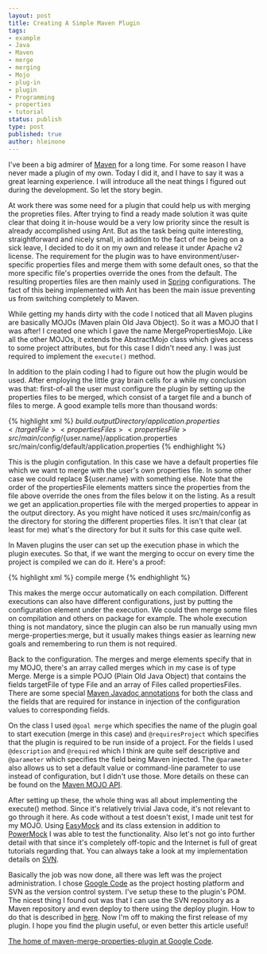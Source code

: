 ```yaml
--- 
layout: post
title: Creating A Simple Maven Plugin
tags: 
- example
- Java
- Maven
- merge
- merging
- Mojo
- plug-in
- plugin
- Programming
- properties
- tutorial
status: publish
type: post
published: true
author: hleinone
---
```

I've been a big admirer of [Maven](http://maven.apache.org) for a long time. For some reason I have never made a plugin of my own. Today I did it, and I have to say it was a great learning experience. I will introduce all the neat things I figured out during the development. So let the story begin.

At work there was some need for a plugin that could help us with merging the propreties files. After trying to find a ready made solution it was quite clear that doing it in-house would be a very low priority since the result is already accomplished using Ant. But as the task being quite interesting, straightforward and nicely small, in addition to the fact of me being on a sick leave, I decided to do it on my own and release it under Apache v2 license. The requirement for the plugin was to have environment/user-specific properties files and merge them with some default ones, so that the more specific file's properties override the ones from the default. The resulting properties files are then mainly used in [Spring](http://www.springsource.org) configurations. The fact of this being implemented with Ant has been the main issue preventing us from switching completely to Maven.

While getting my hands dirty with the code I noticed that all Maven plugins are basically MOJOs (Maven plain Old Java Object). So it was a MOJO that I was after! I created one which I gave the name MergePropertiesMojo. Like all the other MOJOs, it extends the AbstractMojo class which gives access to some project attributes, but for this case I didn't need any. I was just required to implement the `execute()` method.

In addition to the plain coding I had to figure out how the plugin would be used. After employing the little gray brain cells for a while my conclusion was that: first-of-all the user must configure the plugin by setting up the properties files to be merged, which consist of a target file and a bunch of files to merge. A good example tells more than thousand words:

{% highlight xml %}
<configuration>
	<merges>
		<merge>
			<targetFile>${build.outputDirectory}/application.properties</targetFile>
			<propertiesFiles>
				<propertiesFile>src/main/config/${user.name}/application.properties</propertiesFile>
				<propertiesFile>src/main/config/default/application.properties</propertiesFile>
			</propertiesFiles>
		</merge>
	</merges>
</configuration>
{% endhighlight %}

This is the plugin configutation. In this case we have a default properties file which we want to merge with the user's own properties file. In some other case we could replace ${user.name} with something else. Note that the order of the propertiesFile elements matters since the properties from the file above override the ones from the files below it on the listing. As a result we get an application.properties file with the merged properties to appear in the output directory. As you might have noticed it uses src/main/config as the directory for storing the different properties files. It isn't that clear (at least for me) what's the directory for but it suits for this case quite well.

In Maven plugins the user can set up the execution phase in which the plugin executes. So that, if we want the merging to occur on every time the project is compiled we can do it. Here's a proof:

{% highlight xml %}
<executions>
	<execution>
		<phase>compile</phase>
		<goals>
			<goal>merge</goal>
		</goals>
	</execution>
</executions>
{% endhighlight %}

This makes the merge occur automatically on each compilation. Different executions can also have different configurations, just by putting the configuration element under the execution. We could then merge some files on compilation and others on package for example. The whole execution thing is not mandatory, since the plugin can also be run manually using mvn merge-properties:merge, but it usually makes things easier as learning new goals and remembering to run them is not required.

Back to the configuration. The merges and merge elements specify that in my MOJO, there's an array called merges which in my case is of type Merge. Merge is a simple POJO (Plain Old Java Object) that contains the fields targetFile of type File and an array of Files called propertiesFiles. There are some special [Maven Javadoc annotations](http://maven.apache.org/developers/mojo-api-specification.html) for both the class and the fields that are required for instance in injection of the configuration values to corresponding fields.

On the class I used `@goal merge` which specifies the name of the plugin goal to start execution (merge in this case) and `@requiresProject` which specifies that the plugin is required to be run inside of a project. For the fields I used `@description` and `@required` which I think are quite self descriptive and `@parameter` which specifies the field being Maven injected. The `@parameter` also allows us to set a default value or command-line parameter to use instead of configuration, but I didn't use those. More details on these can be found on the [Maven MOJO API](http://maven.apache.org/developers/mojo-api-specification.html).

After setting up these, the whole thing was all about implementing the execute() method. Since it's relatively trivial Java code, it's not relevant to go through it here. As code without a test doesn't exist, I made unit test for my MOJO. Using [EasyMock](http://easymock.org) and its class extension in addition to [PowerMock](http://code.google.com/p/powermock) I was able to test the functionality. Also let's not go into further detail with that since it's completely off-topic and the Internet is full of great tutorials regarding that. You can always take a look at my implementation details on [SVN](http://code.google.com/p/beardedgeeks/source/browse/#svn/maven-merge-properties-plugin/trunk).

Basically the job was now done, all there was left was the project administration. I chose [Google Code](http://code.google.com) as the project hosting platform and SVN as the version control system. I've setup these to the plugin's POM. The nicest thing I found out was that I can use the SVN repository as a Maven repository and even deploy to there using the deploy plugin. How to do that is described in [here](https://wagon-svn.dev.java.net). Now I'm off to making the first release of my plugin. I hope you find the plugin useful, or even better this article useful!

[The home of maven-merge-properties-plugin at Google Code](http://code.google.com/p/beardedgeeks).
